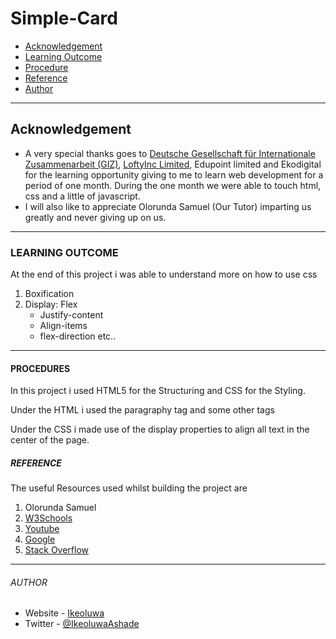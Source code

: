 # Simple-Card
- [Acknowledgement](#Acknowledgement)
- [Learning Outcome](#learning-outcome)
- [Procedure](#procedures)
- [Reference](#reference)
- [Author](#author)
---

## Acknowledgement
- A very special thanks goes to [Deutsche Gesellschaft für Internationale Zusammenarbeit (GIZ)](https://www.giz.de/en/html/index.html), [LoftyInc Limited](https://loftyincltd.biz/), Edupoint limited and Ekodigital for the learning opportunity giving to me to learn web development for a period of one month.
During the one month we were able to touch html, css and a little of javascript.
- I will also like to appreciate Olorunda Samuel (Our Tutor) imparting us greatly and never giving up on us.
---


### LEARNING OUTCOME

At the end of this project i was able to understand more on how to use css
1. Boxification
2. Display: Flex
    * Justify-content 
    * Align-items 
    * flex-direction etc..
---


#### PROCEDURES

In this project i used HTML5 for the Structuring and CSS for the Styling.

Under the HTML i used the paragraphy tag and some other tags

Under the CSS i made use of the display properties to align all text in the center of the page.



##### REFERENCE

The useful Resources used whilst building the project are
1. Olorunda Samuel
2. [W3Schools](www.w3schools.com)
3. [Youtube](www.youtube.com)
4. [Google](https:/google.com/)
5. [Stack Overflow](www.stackoverflow.com)
---



###### AUTHOR
- Website - [Ikeoluwa](https://github.com/IkeoluwaAshade/)
- Twitter - [@IkeoluwaAshade](https://twitter.com/@IkeoluwaAshade/)
